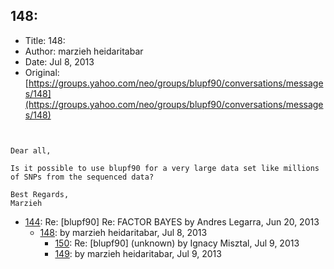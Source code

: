 ## 148: 

- Title: 148: 
- Author: marzieh heidaritabar
- Date: Jul 8, 2013
- Original: [https://groups.yahoo.com/neo/groups/blupf90/conversations/messages/148](https://groups.yahoo.com/neo/groups/blupf90/conversations/messages/148)

```


Dear all,

Is it possible to use blupf90 for a very large data set like millions of SNPs from the sequenced data?

Best Regards,
Marzieh 
```

- [144](0144.md): Re: [blupf90] Re: FACTOR BAYES by Andres Legarra, Jun 20, 2013
    - [148](0148.md):  by marzieh heidaritabar, Jul 8, 2013
        - [150](0150.md): Re: [blupf90] (unknown) by Ignacy Misztal, Jul 9, 2013
        - [149](0149.md):  by marzieh heidaritabar, Jul 9, 2013
